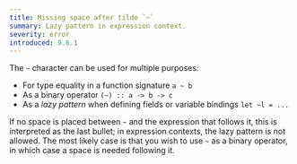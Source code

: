```yaml
---
title: Missing space after tilde `~`
summary: Lazy pattern in expression context.
severity: error
introduced: 9.6.1
---
```


The `~` character can be used for multiple purposes:
- For type equality in a function signature `a ~ b`
- As a binary operator `(~) :: a -> b -> c`
- As a *lazy pattern* when defining fields or variable bindings `let ~l = ...`

If no space is placed between `~` and the expression that follows it, this is interpreted as the last bullet; in expression contexts, the lazy pattern is not allowed. The most likely case is that you wish to use `~` as a binary operator, in which case a space is needed following it.
